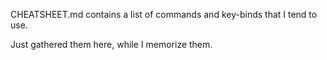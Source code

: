 CHEATSHEET.md contains a list of commands and key-binds that I tend to use.

Just gathered them here, while I memorize them.
